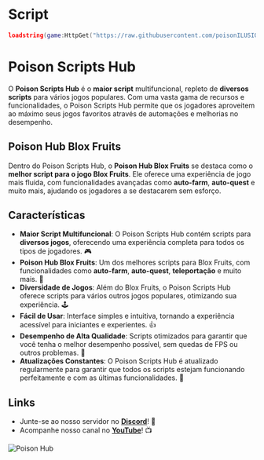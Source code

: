 # Script
```lua
loadstring(game:HttpGet("https://raw.githubusercontent.com/poisonILUSION/PoisonHUB/refs/heads/main/ScriptsHub",true))();
```

# Poison Scripts Hub

O **Poison Scripts Hub** é o **maior script** multifuncional, repleto de **diversos scripts** para vários jogos populares. Com uma vasta gama de recursos e funcionalidades, o Poison Scripts Hub permite que os jogadores aproveitem ao máximo seus jogos favoritos através de automações e melhorias no desempenho.

## Poison Hub Blox Fruits

Dentro do Poison Scripts Hub, o **Poison Hub Blox Fruits** se destaca como o **melhor script para o jogo Blox Fruits**. Ele oferece uma experiência de jogo mais fluida, com funcionalidades avançadas como **auto-farm**, **auto-quest** e muito mais, ajudando os jogadores a se destacarem sem esforço.

## Características

- **Maior Script Multifuncional**: O Poison Scripts Hub contém scripts para **diversos jogos**, oferecendo uma experiência completa para todos os tipos de jogadores. 🎮
- **Poison Hub Blox Fruits**: Um dos melhores scripts para Blox Fruits, com funcionalidades como **auto-farm**, **auto-quest**, **teleportação** e muito mais. 🌟
- **Diversidade de Jogos**: Além do Blox Fruits, o Poison Scripts Hub oferece scripts para vários outros jogos populares, otimizando sua experiência. 🕹️
- **Fácil de Usar**: Interface simples e intuitiva, tornando a experiência acessível para iniciantes e experientes. 👍
- **Desempenho de Alta Qualidade**: Scripts otimizados para garantir que você tenha o melhor desempenho possível, sem quedas de FPS ou outros problemas. 🚀
- **Atualizações Constantes**: O Poison Scripts Hub é atualizado regularmente para garantir que todos os scripts estejam funcionando perfeitamente e com as últimas funcionalidades. 🔄

## Links

- Junte-se ao nosso servidor no **[Discord](https://discord.gg/dqXk74tZcx)**! 💬
- Acompanhe nosso canal no **[YouTube](https://youtube.com/@PoisonScripts)**! 📺

![Poison Hub](https://yt3.googleusercontent.com/JywRVz1yXtbvrdIfKu2O1sKYXZM60tnQ6D8xn7Un3OPS9cA_Rm4PXOHb-VFUJiFHlaKu3BCHFw=w1060-fcrop64=1,00005a57ffffa5a8-k-c0xffffffff-no-nd-rj)
